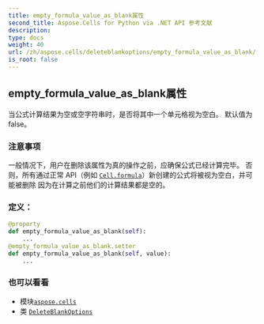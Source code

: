 ```yaml
---
title: empty_formula_value_as_blank属性
second_title: Aspose.Cells for Python via .NET API 参考文献
description:
type: docs
weight: 40
url: /zh/aspose.cells/deleteblankoptions/empty_formula_value_as_blank/
is_root: false
---
```

## empty_formula_value_as_blank属性

当公式计算结果为空或空字符串时，是否将其中一个单元格视为空白。
默认值为 false。

### 注意事项

一般情况下，用户在删除该属性为真的操作之前，应确保公式已经计算完毕。
否则，所有通过正常 API（例如 [`Cell.formula`](/cells/python-net/zh/aspose.cells/cell#formula)）新创建的公式将被视为空白，并可能被删除
因为在计算之前他们的计算结果都是空的。
### 定义：
```python
@property
def empty_formula_value_as_blank(self):
    ...
@empty_formula_value_as_blank.setter
def empty_formula_value_as_blank(self, value):
    ...
```

### 也可以看看
* 模块[`aspose.cells`](../../)
* 类 [`DeleteBlankOptions`](/cells/python-net/zh/aspose.cells/deleteblankoptions)
